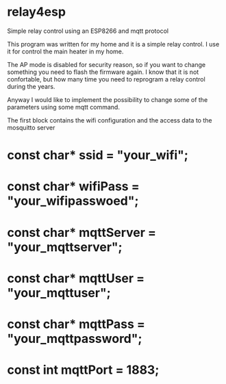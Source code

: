 # relay4esp
Simple relay control using an ESP8266 and mqtt protocol

This program was written for my home and it is a simple relay control.
I use it for control the main heater in my home.

The AP mode is disabled for security reason, so if you want to change something you need to flash the firmware again. I know that it is not confortable, but how many time you need to reprogram a relay control during the years.

Anyway I would like to implement the possibility to change some of the parameters using some mqtt command. 

The first block contains the wifi configuration  and the access data to the mosquitto server

# const char* ssid = "your_wifi";
# const char* wifiPass = "your_wifipasswoed";
# const char* mqttServer = "your_mqttserver";
# const char* mqttUser = "your_mqttuser";
# const char* mqttPass = "your_mqttpassword";
# const int mqttPort = 1883;


